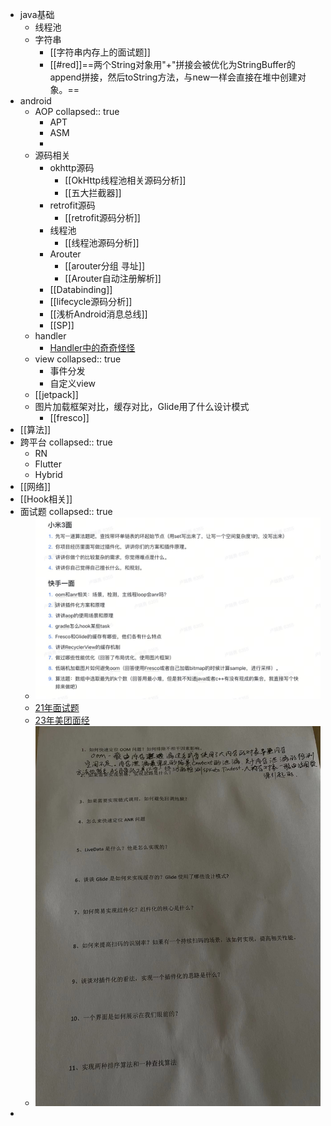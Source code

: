 - java基础
	- 线程池
	- 字符串
		- [[字符串内存上的面试题]]
		- [[#red]]==两个String对象用"+"拼接会被优化为StringBuffer的append拼接，然后toString方法，与new一样会直接在堆中创建对象。==
- android
	- AOP
	  collapsed:: true
		- APT
		- ASM
		-
	- 源码相关
		- okhttp源码
			- [[OkHttp线程池相关源码分析]]
			- [[五大拦截器]]
		- retrofit源码
			- [[retrofit源码分析]]
		- 线程池
			- [[线程池源码分析]]
		- Arouter
			- [[arouter分组 寻址]]
			- [[Arouter自动注册解析]]
		- [[Databinding]]
		- [[lifecycle源码分析]]
		- [[浅析Android消息总线]]
		- [[SP]]
	- handler
		- [Handler中的奇奇怪怪](https://www.mdnice.com/writing/677e19d9e5904340be7304a73c615f59)
	- view
	  collapsed:: true
		- 事件分发
		- 自定义view
	- [[jetpack]]
	- 图片加载框架对比，缓存对比，Glide用了什么设计模式
		- [[fresco]]
- [[算法]]
- 跨平台
  collapsed:: true
	- RN
	- Flutter
	- Hybrid
- [[网络]]
- [[Hook相关]]
- 面试题
  collapsed:: true
	- ![708686a9a459e5b61db1b2cd446702f.jpg](../assets/708686a9a459e5b61db1b2cd446702f_1685353664948_0.jpg)
	- [21年面试题](https://thinkwon.blog.csdn.net/article/details/120928777)
	- [23年美团面经](https://segmentfault.com/a/1190000043759791)
	- ![d2ae2cae53d76e3bb18f712f79c8f75.jpg](../assets/d2ae2cae53d76e3bb18f712f79c8f75_1686562344983_0.jpg)
-
